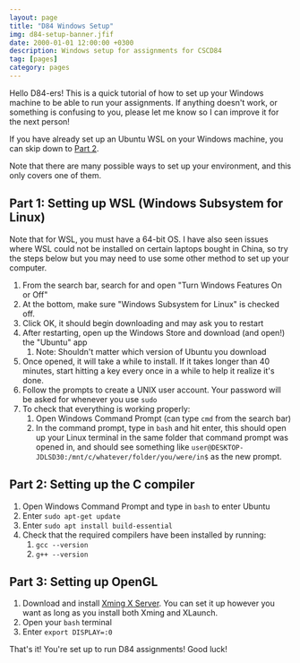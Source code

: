 ```yaml
---
layout: page
title: "D84 Windows Setup"
img: d84-setup-banner.jfif
date: 2000-01-01 12:00:00 +0300
description: Windows setup for assignments for CSCD84
tag: [pages]
category: pages
---
```


Hello D84-ers! This is a quick tutorial of how to set up your Windows machine to be able to run your assignments. If anything doesn't work, or something is confusing to you, please let me know so I can improve it for the next person!

If you have already set up an Ubuntu WSL on your Windows machine, you can skip down to [Part 2](#part-2-setting-up-the-c-compiler). 

Note that there are many possible ways to set up your environment, and this only covers one of them.

## Part 1: Setting up WSL (Windows Subsystem for Linux)

Note that for WSL, you must have a 64-bit OS. I have also seen issues where WSL could not be installed on certain laptops bought in China, so try the steps below but you may need to use some other method to set up your computer.
1. From the search bar, search for and open "Turn Windows Features On or Off"
2. At the bottom, make sure "Windows Subsystem for Linux" is checked off.
3. Click OK, it should begin downloading and may ask you to restart
4. After restarting, open up the Windows Store and download (and open!) the "Ubuntu" app
   1. Note: Shouldn't matter which version of Ubuntu you download
5. Once opened, it will take a while to install. If it takes longer than 40 minutes, start hitting a key every once in a while to help it realize it's done.
6. Follow the prompts to create a UNIX user account. Your password will be asked for whenever you use `sudo`
7. To check that everything is working properly:
   1. Open Windows Command Prompt (can type `cmd` from the search bar)
   2. In the command prompt, type in `bash` and hit enter, this should open up your Linux terminal in the same folder that command prompt was opened in, and should see something like `user@DESKTOP-JDLSD30:/mnt/c/whatever/folder/you/were/in$` as the new prompt.

## Part 2: Setting up the C compiler
1. Open Windows Command Prompt and type in `bash` to enter Ubuntu
2. Enter `sudo apt-get update`
3. Enter `sudo apt install build-essential`
4. Check that the required compilers have been installed by running:
   1. `gcc --version`
   2. `g++ --version`

## Part 3: Setting up OpenGL

1. Download and install [Xming X Server](https://sourceforge.net/projects/xming/). You can set it up however you want as long as you install both Xming and XLaunch.
2. Open your `bash` terminal
3. Enter `export DISPLAY=:0`

That's it! You're set up to run D84 assignments! Good luck!